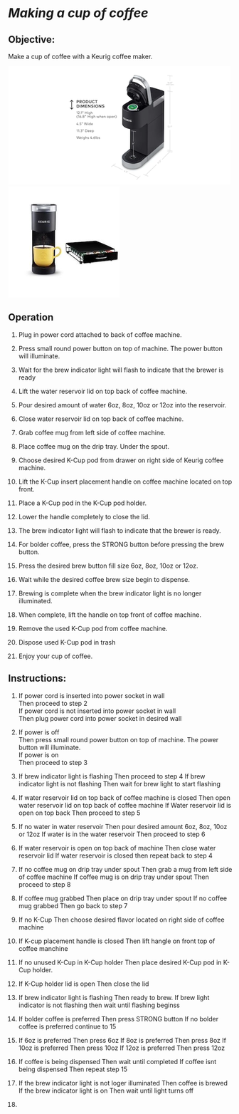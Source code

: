 # *Making a cup of coffee*

## Objective:
Make a cup of coffee with a Keurig coffee maker. 


![](Keurig.png) ![](Keurig-1.png)

## Operation
1. Plug in power cord attached to back of coffee machine.

2. Press small round power button on top of machine.  The power
button will illuminate.

3. Wait for the brew indicator light will flash to indicate that the brewer is ready

4. Lift the water reservoir lid on top back of coffee machine.

5. Pour desired amount of water 6oz, 8oz, 10oz or 12oz into the reservoir.

6. Close water reservoir lid on top back of coffee machine. 

7. Grab coffee mug from left side of coffee machine. 

8. Place coffee mug on the drip tray. Under the spout. 

9. Choose desired K-Cup pod from drawer on right side of Keurig coffee machine. 

10. Lift the K-Cup insert placement handle on coffee machine located on top front.

11. Place a K-Cup pod in
the K-Cup pod holder.

12.  Lower the handle
completely to close the lid.

13. The brew indicator light will flash to indicate that the brewer is ready. 

14. For bolder coffee, press the STRONG button before pressing the brew button.

15. Press the desired brew button fill size 6oz, 8oz, 10oz or 12oz.

16. Wait while the desired coffee brew size begin to dispense.

17. Brewing is complete when the brew indicator light is no longer illuminated.

18. When complete,
lift the handle on top front of coffee machine.

19. Remove the used K-Cup pod from coffee machine.

20. Dispose used K-Cup pod in trash

19. Enjoy your cup of coffee. 




## Instructions:
1. If power cord is inserted into power socket in wall<br>
        Then proceed to step 2<br> 
    If power cord is not inserted into power socket in wall<br>
        Then plug power cord into power socket in desired wall<br>

2.  If power is off<br>
        Then press small round power button on top of machine. The power button will illuminate.<br>
    If power is on<br>
        Then proceed to step 3<br>

3.  If brew indicator light is flashing
    Then proceed to step 4
    If brew indicator light is not flashing
    Then wait for brew light to start flashing

4.  If water reservoir lid on top back of coffee machine is closed
    Then open water reservoir lid on top back of coffee machine
    If Water reservoir lid is open on top back 
    Then proceed to step 5

5.  If no water in water reservoir 
    Then pour desired amount 6oz, 8oz, 10oz or 12oz
    If water is in the water reservoir 
    Then proceed to step 6    

6.  If water reservoir is open on top back of machine
    Then close water reservoir lid
    If water reservoir is closed then repeat back to step 4

7.  If no coffee mug on drip tray under spout
    Then grab a mug from left side of coffee machine
    If coffee mug is on drip tray under spout 
    Then proceed to step 8

8.  If coffee mug grabbed
    Then place on drip tray under spout
    If no coffee mug grabbed 
    Then go back to step 7

9.  If no K-Cup 
    Then choose desired flavor located on right side of coffee machine

10. If K-cup placement handle is closed
    Then lift hangle on front top of coffee manchine 

11. If no unused K-Cup in K-Cup holder
    Then place desired K-Cup pod in K-Cup holder. 

12. If K-Cup holder lid is open
    Then close the lid

13. If brew indicator light is flashing 
    Then ready to brew. 
    If brew light indicator is not flashing then wait until flashing beginss

14. If bolder coffee is preferred 
    Then press STRONG button 
    If no bolder coffee is preferred continue to 15

15. If 6oz is preferred
    Then press 6oz 
    If 8oz is preferred 
    Then press 8oz
    If 10oz is preferred
    Then press 10oz
    If 12oz is preferred
    Then press 12oz

16. If coffee is being dispensed 
    Then wait until completed 
    If coffee isnt being dispensed 
    Then repeat step 15

17. If the brew indicator light is not loger illuminated 
    Then coffee is brewed
    If the brew indicator light is on 
    Then wait until light turns off

18.  

          




